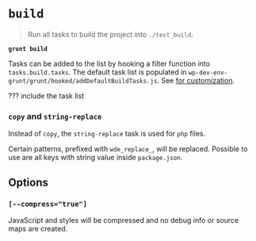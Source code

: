 # `build`

> Run all tasks to build the project into `./test_build`.

**`grunt build`**

Tasks can be added to the list by hooking a filter function into `tasks.build.tasks`. The default task list is populated in `wp-dev-env-grunt/grunt/hooked/addDefaultBuildTasks.js`. See [for customization](../Guide/grunt_taskrunner.html#customization).

??? include the task list

### `copy` and `string-replace`

Instead of `copy`, the `string-replace` task is used for `php` files.

Certain patterns, prefixed with `wde_replace_`, will be replaced.
Possible to use are all keys with string value inside `package.json`.

## Options

### `[--compress="true"]`

JavaScript and styles will be compressed and no debug info or source maps are created.